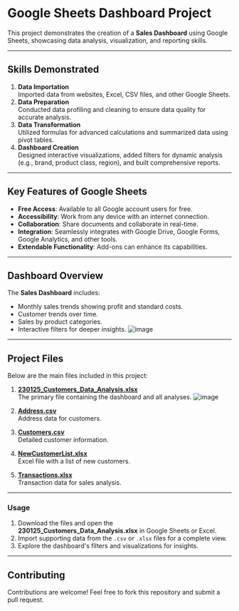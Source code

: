 # Google Sheets Dashboard Project

This project demonstrates the creation of a **Sales Dashboard** using Google Sheets, showcasing data analysis, visualization, and reporting skills.

---

## Skills Demonstrated
1. **Data Importation**  
   Imported data from websites, Excel, CSV files, and other Google Sheets.
2. **Data Preparation**  
   Conducted data profiling and cleaning to ensure data quality for accurate analysis.
3. **Data Transformation**  
   Utilized formulas for advanced calculations and summarized data using pivot tables.
4. **Dashboard Creation**  
   Designed interactive visualizations, added filters for dynamic analysis (e.g., brand, product class, region), and built comprehensive reports.

---

## Key Features of Google Sheets
- **Free Access**: Available to all Google account users for free.  
- **Accessibility**: Work from any device with an internet connection.  
- **Collaboration**: Share documents and collaborate in real-time.  
- **Integration**: Seamlessly integrates with Google Drive, Google Forms, Google Analytics, and other tools.  
- **Extendable Functionality**: Add-ons can enhance its capabilities.

---

## Dashboard Overview
The **Sales Dashboard** includes:
- Monthly sales trends showing profit and standard costs.
- Customer trends over time.
- Sales by product categories.
- Interactive filters for deeper insights.
![image](https://github.com/user-attachments/assets/4844e169-eb04-48e1-be66-42aca446efaf)

---

## Project Files
Below are the main files included in this project:

1. **[230125_Customers_Data_Analysis.xlsx](230125_Customers_Data_Analysis.xlsx)**  
   The primary file containing the dashboard and all analyses.
   ![image](https://github.com/user-attachments/assets/10afbe28-89aa-4f65-88cd-701e8b85b66e)

3. **[Address.csv](Address.csv)**  
   Address data for customers.
5. **[Customers.csv](Customers.csv)**  
   Detailed customer information.
6. **[NewCustomerList.xlsx](NewCustomerList.xlsx)**  
   Excel file with a list of new customers.
7. **[Transactions.xlsx](Transactions.xlsx)**  
   Transaction data for sales analysis.

---

### Usage
1. Download the files and open the **230125_Customers_Data_Analysis.xlsx** in Google Sheets or Excel.  
2. Import supporting data from the `.csv` or `.xlsx` files for a complete view.  
3. Explore the dashboard's filters and visualizations for insights.

---

## Contributing
Contributions are welcome! Feel free to fork this repository and submit a pull request.


